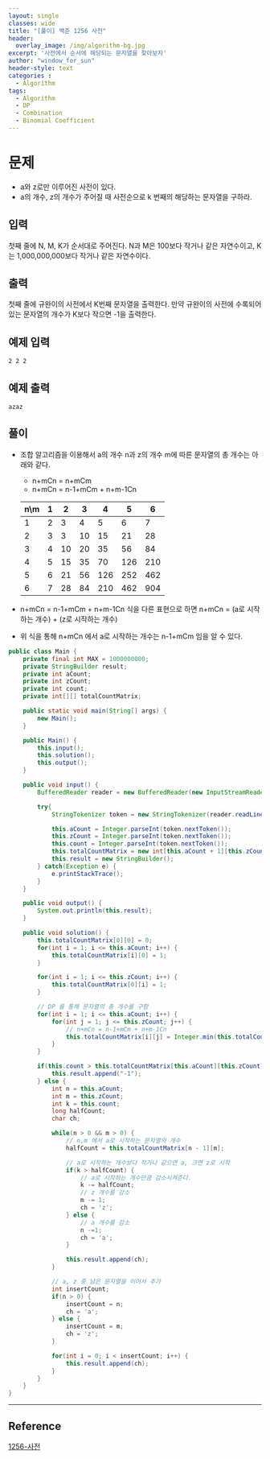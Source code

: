 ```yaml
--- 
layout: single
classes: wide
title: "[풀이] 백준 1256 사전"
header:
  overlay_image: /img/algorithm-bg.jpg
excerpt: '사전에서 순서에 해당되는 문자열을 찾아보자'
author: "window_for_sun"
header-style: text
categories :
  - Algorithm
tags:
  - Algorithm
  - DP
  - Combination
  - Binomial Coefficient
---  
```


# 문제
- a와 z로만 이루어진 사전이 있다.
- a의 개수, z의 개수가 주어질 때 사전순으로 k 번째의 해당하는 문자열을 구하라.

## 입력
첫째 줄에 N, M, K가 순서대로 주어진다. N과 M은 100보다 작거나 같은 자연수이고, K는 1,000,000,000보다 작거나 같은 자연수이다.

## 출력
첫째 줄에 규완이의 사전에서 K번째 문자열을 출력한다. 만약 규완이의 사전에 수록되어 있는 문자열의 개수가 K보다 작으면 -1을 출력한다.

## 예제 입력

```
2 2 2
```  

## 예제 출력

```
azaz
```  

## 풀이
- 조합 알고리즘을 이용해서 a의 개수 n과 z의 개수 m에 따른 문자열의 총 개수는 아래와 같다.
	- n+mCn = n+mCm
	- n+mCn = n-1+mCm + n+m-1Cn

	n\m|1|2|3|4|5|6
	---|---|---|---|---|---|---
	1|2|3|4|5|6|7
	2|3|3|10|15|21|28 
	3|4|10|20|35|56|84
	4|5|15|35|70|126|210 
	5|6|21|56|126|252|462
	6|7|28|84|210|462|904

- n+mCn = n-1+mCm + n+m-1Cn 식을 다른 표현으로 하면 n+mCn = (a로 시작하는 개수) + (z로 시작하는 개수)
- 위 식을 통해 n+mCn 에서 a로 시작하는 개수는 n-1+mCm 임을 알 수 있다.

```java
public class Main {
    private final int MAX = 1000000000;
    private StringBuilder result;
    private int aCount;
    private int zCount;
    private int count;
    private int[][] totalCountMatrix;

    public static void main(String[] args) {
        new Main();
    }

    public Main() {
        this.input();
        this.solution();
        this.output();
    }

    public void input() {
        BufferedReader reader = new BufferedReader(new InputStreamReader(System.in));

        try{
            StringTokenizer token = new StringTokenizer(reader.readLine(), " ");

            this.aCount = Integer.parseInt(token.nextToken());
            this.zCount = Integer.parseInt(token.nextToken());
            this.count = Integer.parseInt(token.nextToken());
            this.totalCountMatrix = new int[this.aCount + 1][this.zCount + 1];
            this.result = new StringBuilder();
        } catch(Exception e) {
            e.printStackTrace();
        }
    }

    public void output() {
        System.out.println(this.result);
    }

    public void solution() {
        this.totalCountMatrix[0][0] = 0;
        for(int i = 1; i <= this.aCount; i++) {
            this.totalCountMatrix[i][0] = 1;
        }

        for(int i = 1; i <= this.zCount; i++) {
            this.totalCountMatrix[0][i] = 1;
        }

        // DP 를 통해 문자열의 총 개수를 구함
        for(int i = 1; i <= this.aCount; i++) {
            for(int j = 1; j <= this.zCount; j++) {
            	// n+mCn = n-1+mCm + n+m-1Cn
                this.totalCountMatrix[i][j] = Integer.min(this.totalCountMatrix[i - 1][j] + this.totalCountMatrix[i][j - 1], MAX);
            }
        }

        if(this.count > this.totalCountMatrix[this.aCount][this.zCount]) {
            this.result.append("-1");
        } else {
            int n = this.aCount;
            int m = this.zCount;
            int k = this.count;
            long halfCount;
            char ch;

            while(n > 0 && m > 0) {
                // n,m 에서 a로 시작하는 문자열의 개수
                halfCount = this.totalCountMatrix[n - 1][m];

                // a로 시작하는 개수보다 작거나 같으면 a, 크면 z로 시작
                if(k > halfCount) {
                    // a로 시작하는 개수만큼 감소시켜준다.
                    k -= halfCount;
                    // z 개수를 감소
                    m -= 1;
                    ch = 'z';
                } else {
                    // a 개수를 감소
                    n -=1;
                    ch = 'a';
                }

                this.result.append(ch);
            }

            // a, z 중 남은 문자열을 이어서 추가
            int insertCount;
            if(n > 0) {
                insertCount = n;
                ch = 'a';
            } else {
                insertCount = m;
                ch = 'z';
            }

            for(int i = 0; i < insertCount; i++) {
                this.result.append(ch);
            }
        }
    }
}
```  

---
## Reference
[1256-사전](https://www.acmicpc.net/problem/1256)  
